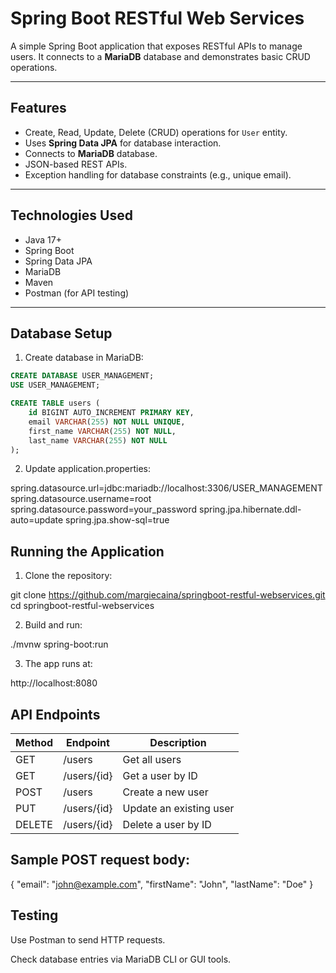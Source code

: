 # Spring Boot RESTful Web Services

A simple Spring Boot application that exposes RESTful APIs to manage users. It connects to a **MariaDB** database and demonstrates basic CRUD operations.

---

## Features

- Create, Read, Update, Delete (CRUD) operations for `User` entity.
- Uses **Spring Data JPA** for database interaction.
- Connects to **MariaDB** database.
- JSON-based REST APIs.
- Exception handling for database constraints (e.g., unique email).

---

## Technologies Used

- Java 17+
- Spring Boot
- Spring Data JPA
- MariaDB
- Maven
- Postman (for API testing)

---

## Database Setup

1. Create database in MariaDB:

```sql
CREATE DATABASE USER_MANAGEMENT;
USE USER_MANAGEMENT;

CREATE TABLE users (
    id BIGINT AUTO_INCREMENT PRIMARY KEY,
    email VARCHAR(255) NOT NULL UNIQUE,
    first_name VARCHAR(255) NOT NULL,
    last_name VARCHAR(255) NOT NULL
);

```

2. Update application.properties:

spring.datasource.url=jdbc:mariadb://localhost:3306/USER_MANAGEMENT
spring.datasource.username=root
spring.datasource.password=your_password
spring.jpa.hibernate.ddl-auto=update
spring.jpa.show-sql=true


## Running the Application

1. Clone the repository:

git clone https://github.com/margiecaina/springboot-restful-webservices.git
cd springboot-restful-webservices


2. Build and run:

./mvnw spring-boot:run

3. The app runs at:

http://localhost:8080


## API Endpoints

| Method | Endpoint    | Description             |
| ------ | ----------- | ----------------------- |
| GET    | /users      | Get all users           |
| GET    | /users/{id} | Get a user by ID        |
| POST   | /users      | Create a new user       |
| PUT    | /users/{id} | Update an existing user |
| DELETE | /users/{id} | Delete a user by ID     |


## Sample POST request body:

{
  "email": "john@example.com",
  "firstName": "John",
  "lastName": "Doe"
}

## Testing

Use Postman to send HTTP requests.

Check database entries via MariaDB CLI or GUI tools.
